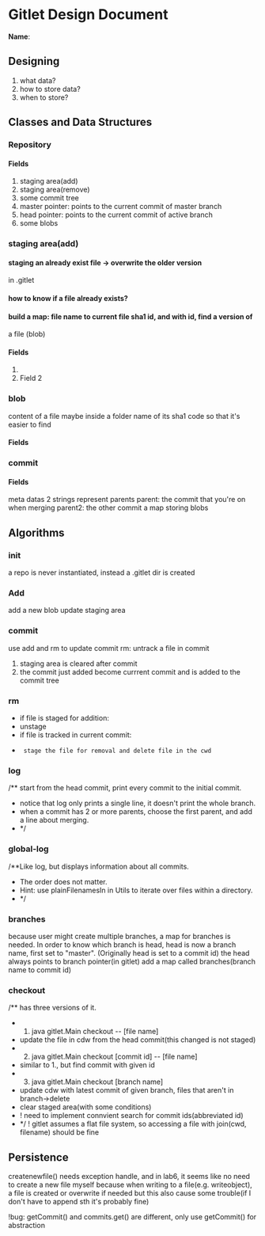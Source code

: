 # Gitlet Design Document

**Name**:
## Designing
1. what data?
2. how to store data?
3. when to store?

## Classes and Data Structures

### Repository

#### Fields

1. staging area(add)
2. staging area(remove)
3. some commit tree
4. master pointer: points to the current commit of master branch
5. head pointer: points to the current commit of active branch
6. some blobs


### staging area(add)
#### staging an already exist file -> overwrite the older version
in .gitlet
#### how to know if a file already exists?
#### build a map: file name to current file sha1 id, and with id, find a version of
a file (blob)

#### Fields

1. 
2. Field 2

### blob
content of a file
maybe inside a folder name of its sha1 code so that it's easier to find


#### Fields

### commit
#### Fields
meta datas
2 strings represent parents
parent: the commit that you're on when merging
parent2: the other commit
a map storing blobs





## Algorithms
### init 
a repo is never instantiated, instead a .gitlet dir is created
### Add
add a new blob
update staging area
### commit
use add and rm to update commit
rm: untrack a file in commit
1. staging area is cleared after commit
2. the commit just added become currrent commit and is added to the commit tree
### rm
* if file is staged for addition:
*  unstage
*  if file is tracked in current commit:
*      stage the file for removal and delete file in the cwd
### log
/** start from the head commit, print every commit to the initial commit.
* notice that log only prints a single line, it doesn't print the whole branch.
* when a commit has 2 or more parents, choose the first parent, and add a line about merging.
*  */
### global-log
/**Like log, but displays information about all commits.
*  The order does not matter.
*  Hint: use plainFilenamesIn in Utils to iterate over files within a directory.
* */
### branches
because user might create multiple branches, a map for branches is needed.
In order to know which branch is head, head is now a branch name, first set to "master".
(Originally head is set to a commit id)
the head always points to branch pointer(in gitlet)
add a map called branches(branch name to commit id)

### checkout
/** has three versions of it.
* 1. java gitlet.Main checkout -- [file name]
* update the file in cdw from the head commit(this changed is not staged)
* 2. java gitlet.Main checkout [commit id] -- [file name]
* similar to 1., but find commit with given id
* 3. java gitlet.Main checkout [branch name]
* update cdw with latest commit of given branch, files that aren't in branch->delete
* clear staged area(with some conditions)
* ! need to implement connvient search for commit ids(abbreviated id)
* */
! gitlet assumes a flat file system, so accessing a file with join(cwd, filename) should be fine
## Persistence
createnewfile() needs exception handle, and in lab6, it seems like no need to create a new file myself
because when writing to a file(e.g. writeobject), a file is created or overwrite if needed
but this also cause some trouble(if I don't have to append sth it's probably fine)

!bug: getCommit() and commits.get() are different, only use getCommit() for  abstraction


